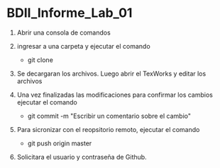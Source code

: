 # BDII_Informe_Lab_01

1. Abrir una consola de comandos
2. ingresar a una carpeta y ejecutar el comando

   - git clone 

3. Se decargaran los archivos. Luego abrir el TexWorks y editar los archivos

4. Una vez finalizadas las modificaciones para confirmar los cambios ejecutar el comando

   - git commit -m "Escribir un comentario sobre el cambio"

5. Para sicronizar con el reopsitorio remoto, ejecutar el comando

   - git push origin master

6. Solicitara el usuario y contraseña de Github.
